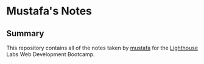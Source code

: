 # Mustafa's Notes

## Summary

This repository contains all of the notes taken by [mustafa](https://github.com/mustafa-bhm) for the [Lighthouse](https://www.lighthouselabs.ca/) Labs Web Development Bootcamp.
